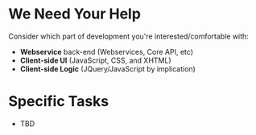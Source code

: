 # We Need Your Help #

Consider which part of development you're interested/comfortable with:

  * **Webservice** back-end (Webservices, Core API, etc)
  * **Client-side UI** (JavaScript, CSS, and XHTML)
  * **Client-side Logic** (JQuery/JavaScript by implication)

# Specific Tasks #
  * TBD